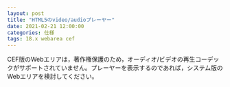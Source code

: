 ```yaml
---
layout: post
title: "HTML5のvideo/audioプレーヤー"
date: 2021-02-21 12:00:00
categories: 仕様
tags: 18.x webarea cef
---
```


CEF版のWebエリアは，著作権保護のため，オーディオ/ビデオの再生コーデックがサポートされていません。プレーヤーを表示するのであれば，システム版のWebエリアを検討してください。
